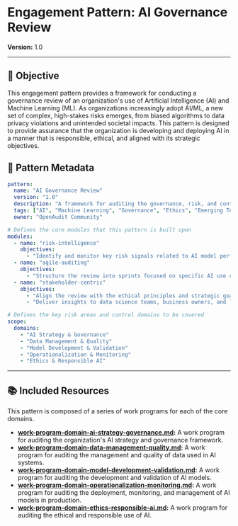 # Engagement Pattern: AI Governance Review

**Version:** 1.0

---

## 🎯 Objective

This engagement pattern provides a framework for conducting a governance review of an organization's use of Artificial Intelligence (AI) and Machine Learning (ML). As organizations increasingly adopt AI/ML, a new set of complex, high-stakes risks emerges, from biased algorithms to data privacy violations and unintended societal impacts. This pattern is designed to provide assurance that the organization is developing and deploying AI in a manner that is responsible, ethical, and aligned with its strategic objectives.

## 📝 Pattern Metadata

```yaml
pattern:
  name: "AI Governance Review"
  version: "1.0"
  description: "A framework for auditing the governance, risk, and control environment for Artificial Intelligence."
  tags: ["AI", "Machine Learning", "Governance", "Ethics", "Emerging Technology"]
  owner: "OpenAudit Community"

# Defines the core modules that this pattern is built upon
modules:
  - name: "risk-intelligence"
    objectives:
      - "Identify and monitor key risk signals related to AI model performance, bias, and data quality."
  - name: "agile-auditing"
    objectives:
      - "Structure the review into sprints focused on specific AI use cases or governance domains."
  - name: "stakeholder-centric"
    objectives:
      - "Align the review with the ethical principles and strategic goals of the organization."
      - "Deliver insights to data science teams, business owners, and leadership."

# Defines the key risk areas and control domains to be covered
scope:
  domains:
    - "AI Strategy & Governance"
    - "Data Management & Quality"
    - "Model Development & Validation"
    - "Operationalization & Monitoring"
    - "Ethics & Responsible AI"
```

---

## 📚 Included Resources

This pattern is composed of a series of work programs for each of the core domains.

*   **[work-program-domain-ai-strategy-governance.md](work-program-domain-ai-strategy-governance.md):** A work program for auditing the organization's AI strategy and governance framework.
*   **[work-program-domain-data-management-quality.md](work-program-domain-data-management-quality.md):** A work program for auditing the management and quality of data used in AI systems.
*   **[work-program-domain-model-development-validation.md](work-program-domain-model-development-validation.md):** A work program for auditing the development and validation of AI models.
*   **[work-program-domain-operationalization-monitoring.md](work-program-domain-operationalization-monitoring.md):** A work program for auditing the deployment, monitoring, and management of AI models in production.
*   **[work-program-domain-ethics-responsible-ai.md](work-program-domain-ethics-responsible-ai.md):** A work program for auditing the ethical and responsible use of AI.